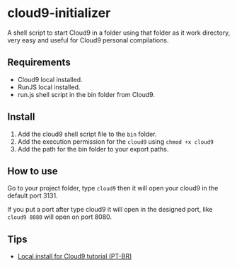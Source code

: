 cloud9-initializer
==================

A shell script to start Cloud9 in a folder using that folder as it work directory, very easy and useful for Cloud9 personal compilations.


Requirements
------------

* Cloud9 local installed.
* RunJS local installed.
* run.js shell script in the bin folder from Cloud9.


Install
-------

1. Add the cloud9 shell script file to the `bin` folder.
2. Add the execution permission for the `cloud9` using `chmod +x cloud9`
3. Add the path for the bin folder to your export paths.


How to use
----------

Go to your project folder, type `cloud9` then it will open your cloud9 in the default port 3131.

If you put a port after type cloud9 it will open in the designed port, like `cloud9 8080` will open on port 8080.


Tips
----

* [Local install for Cloud9 tutorial (PT-BR)](http://gartz.com.br/instalando-cloud9-local-com-suporte-a-runjs-no-linux/)
